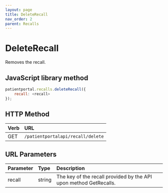 ```yaml
---
layout: page
title: DeleteRecall
nav_order: 2
parent: Recalls
---
```


# DeleteRecall

Removes the recall.

## JavaScript library method

```javascript
patientportal.recalls.deleteRecall({
    recall: <recall>
});
```

## HTTP Method

| Verb | URL                                               |
|:-----|:--------------------------------------------------|
| GET | `/patientportalapi/recall/delete` |

## URL Parameters

| Parameter | Type   | Description                                                 |
|:----------|:-------|:------------------------------------------------------------|
| recall | string | The key of the recall provided by the API upon method GetRecalls. |
